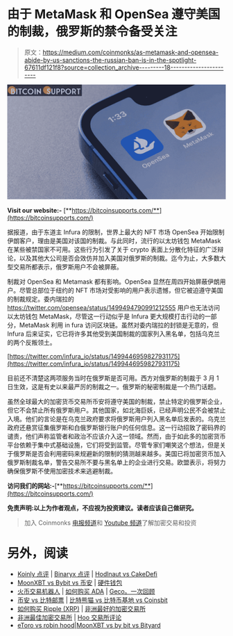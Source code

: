 # 由于 MetaMask 和 OpenSea 遵守美国的制裁，俄罗斯的禁令备受关注

> 原文：<https://medium.com/coinmonks/as-metamask-and-opensea-abide-by-us-sanctions-the-russian-ban-is-in-the-spotlight-67611df121f8?source=collection_archive---------18----------------------->

![](img/5cec8bc6a57f12f867997073f8864e69.png)

**Visit our website:-** [**https://bitcoinsupports.com/**](https://bitcoinsupports.com/)

据报道，由于东道主 Infura 的限制，世界上最大的 NFT 市场 OpenSea 开始限制伊朗客户，理由是美国对该国的制裁。与此同时，流行的以太坊钱包 MetaMask 在某些被禁国家不可用。这些行为引发了关于 crypto 表面上分散化特征的广泛辩论，以及其他大公司是否会效仿并加入美国对俄罗斯的制裁。迄今为止，大多数大型交易所都表示，俄罗斯用户不会被屏蔽。

制裁对 OpenSea 和 Metamask 都有影响。OpenSea 显然在周四开始屏蔽伊朗用户。尽管总部位于纽约的 NFT 市场对受影响的用户表示遗憾，但它被迫遵守美国的制裁规定。委内瑞拉的 https://twitter.com/opensea/status/1499494790991212555 用户也无法访问以太坊钱包 MetaMask，尽管这一行动似乎是 Infura 更大规模打击行动的一部分，MetaMask 利用 in fura 访问区块链。虽然对委内瑞拉的封锁是无意的，但 Infura 后来证实，它已将许多其他受到美国制裁的国家列入黑名单，包括乌克兰的两个反叛领土。

[https://twitter.com/infura_io/status/1499446959827931175](https://twitter.com/infura_io/status/1499446959827931175)

目前还不清楚这两项服务当时在俄罗斯是否可用。西方对俄罗斯的制裁于 3 月 1 日生效，这是有史以来最严厉的制裁之一。俄罗斯的秘密制裁是一个热门话题。

虽然全球最大的加密货币交易所币安将遵守美国的制裁，禁止特定的俄罗斯企业，但它不会禁止所有俄罗斯用户。其他国家，如北海巨妖，已经声明公民不会被禁止入境。他们的言论是在乌克兰政府要求将俄罗斯用户列入黑名单后发表的。乌克兰政府还悬赏征集俄罗斯和白俄罗斯银行账户的任何信息。这一行动招致了密码界的谴责，他们声称监管者和政治不应该介入这一领域。然而，由于如此多的加密货币平台依赖于集中式基础设施，它们将受到监管。尽管专家们嘲笑这个想法，但是关于俄罗斯是否会利用密码来规避新的限制的猜测越来越多。美国已将加密货币加入俄罗斯制裁名单，警告交易所不要与黑名单上的企业进行交易。欧盟表示，将努力确保俄罗斯不使用加密技术来逃避制裁。

**访问我们的网站:-**[**https://bitcoinsupports.com/**](https://bitcoinsupports.com/)

**免责声明:以上为作者观点，不应视为投资建议。读者应该自己做研究。**

> 加入 Coinmonks [电报频道](https://t.me/coincodecap)和 [Youtube 频道](https://www.youtube.com/c/coinmonks/videos)了解加密交易和投资

# 另外，阅读

*   [Koinly 点评](https://coincodecap.com/koinly-review) | [Binaryx 点评](https://coincodecap.com/binaryx-review) | [Hodlnaut vs CakeDefi](https://coincodecap.com/hodlnaut-vs-cakedefi-vs-celsius)
*   [MoonXBT vs Bybit vs 币安](https://coincodecap.com/bybit-binance-moonxbt) | [硬件钱包](/coinmonks/hardware-wallets-dfa1211730c6)
*   [火币交易机器人](https://coincodecap.com/huobi-trading-bot) | [如何购买 ADA](https://coincodecap.com/buy-ada-cardano) | [Geco。一次回顾](https://coincodecap.com/geco-one-review)
*   [币安 vs 比特邮票](https://coincodecap.com/binance-vs-bitstamp) | [比特熊猫 vs 比特币基地 vs Coinsbit](https://coincodecap.com/bitpanda-coinbase-coinsbit)
*   [如何购买 Ripple (XRP)](https://coincodecap.com/buy-ripple-india) | [非洲最好的加密交易所](https://coincodecap.com/crypto-exchange-africa)
*   [非洲最佳加密交易所](https://coincodecap.com/crypto-exchange-africa) | [Hoo 交易所评论](https://coincodecap.com/hoo-exchange-review)
*   [eToro vs robin hood](https://coincodecap.com/etoro-robinhood)|[MoonXBT vs by bit vs Bityard](https://coincodecap.com/bybit-bityard-moonxbt)